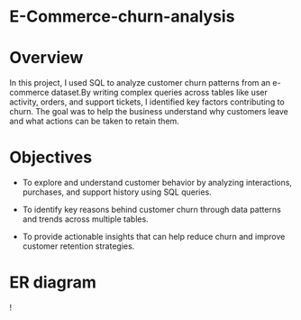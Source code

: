 # E-Commerce-churn-analysis

# Overview
In this project, I used SQL to analyze customer churn patterns from an e-commerce dataset.By writing complex queries across tables like user activity, orders, and support tickets, I identified key factors contributing to churn. The goal was to help the business understand why customers leave and what actions can be taken to retain them.
# Objectives 
* To explore and understand customer behavior by analyzing interactions, purchases, and support history using SQL queries.

* To identify key reasons behind customer churn through data patterns and trends across multiple tables.

* To provide actionable insights that can help reduce churn and improve customer retention strategies.

# ER diagram
!

